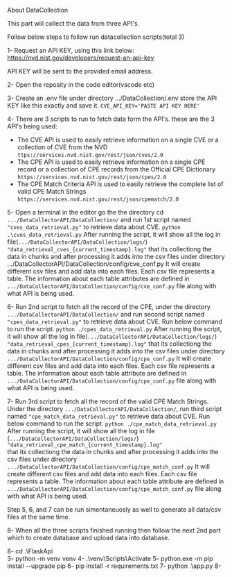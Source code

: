 About DataCollection

This part will collect the data from three API's.

Follow below steps to follow run datacollection scripts(total 3)


1- Request an API KEY, using this link below:
https://nvd.nist.gov/developers/request-an-api-key

API KEY will be sent to the provided email address.

2- Open the reposity in the code editor(vscode etc)

3- Create an .env file under directory .../DataCollection/.env
store the API KEY like this exactly and save it.
`CVE_API_KEY='PASTE API KEY HERE'`

4- There are 3 scripts to run to fetch data form the API's.
these are the 3 API's being used:
* The CVE API is used to easily retrieve information on a single CVE or a collection of CVE from the NVD
  `ttps://services.nvd.nist.gov/rest/json/cves/2.0`
* The CPE API is used to easily retrieve information on a single CPE record or a collection of CPE records from the Official CPE Dictionary
  `https://services.nvd.nist.gov/rest/json/cpes/2.0`
* The CPE Match Criteria API is used to easily retrieve the complete list of valid CPE Match Strings
  `https://services.nvd.nist.gov/rest/json/cpematch/2.0`

5- Open a terminal in the editor go the the directory cd `.../DataCollectorAPI/DataCollection/` and run 1st script named `"cves_data_retrieval.py"` to retrieve data     about CVE. 
  `python .\cves_data_retrieval.py`
  After running the script, it will show all the log in file(`.../DataCollectorAPI/DataCollection/logs/`) `"data_retrieval_cves_{current_timestamp}.log"` that its    collectiong the data in chunks and after processing it adds into the csv files under directory .../DataCollectorAPI/DataCollection/config/cve_conf.py 
  It will create different csv files and add data into each files. Each csv file represents a table. 
  The information about each table attributes are defined in `.../DataCollectorAPI/DataCollection/config/cve_conf.py` file along with what API is being used.

6- Run 2nd script to fetch all the record of the CPE, under the directory `.../DataCollectorAPI/DataCollection/` and run second script named `"cpes_data_retrieval.py"` to retrieve data about CVE. Run below command to run the script.
  `python ./cpes_data_retrieval.py`
  After running the script, it will show all the log in file(`.../DataCollectorAPI/DataCollection/logs/`) `"data_retrieval_cpes_{current_timestamp}.log"` that its    collectiong the data in chunks and after processing it adds into the csv files under directory `.../DataCollectorAPI/DataCollection/config/cpe_conf.py` 
  It will create different csv files and add data into each files. Each csv file represents a table. 
  The information about each table attribute are defined in `.../DataCollectorAPI/DataCollection/config/cpe_conf.py` file along with what API is being used.
  
7- Run 3rd script to fetch all the record of the valid CPE Match Strings. Under the directory `.../DataCollectorAPI/DataCollection/`, run third script named `"cpe_match_data_retrieval.py"` to retrieve data about CVE. Run below command to run the script.
  `python ./cpe_match_data_retrieval.py`
  After running the script, it will show all the log in file (`.../DataCollectorAPI/DataCollection/logs/`) `"data_retrieval_cpe_match_{current_timestamp}.log"`     
  that its collectiong the data in chunks and after processing it adds into the csv files under directory 
  `.../DataCollectorAPI/DataCollection/config/cpe_match_conf.py` It will create different csv files and add data into each files. Each csv file represents a table. 
  The information about each table attribute are defined in `.../DataCollectorAPI/DataCollection/config/cpe_match_conf.py` file along with what API is being used.

Step 5, 6, and 7 can be run simentaneuosly as well to generate all data/csv files at the same time.

8- When all the three scripts finished running then follow the next 2nd part which to create database and upload data into database.

8- cd .\FlaskApi\
3- python -m venv venv
4- .\venv\Scripts\Activate
5- python.exe -m pip install --upgrade pip
6- pip install -r requirements.txt
7- python .\app.py
8- 
